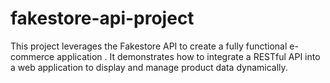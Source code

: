 # fakestore-api-project
This project leverages the Fakestore API to create a fully functional e-commerce application . It demonstrates how to integrate a RESTful API into  a web application to display and manage product data dynamically.
